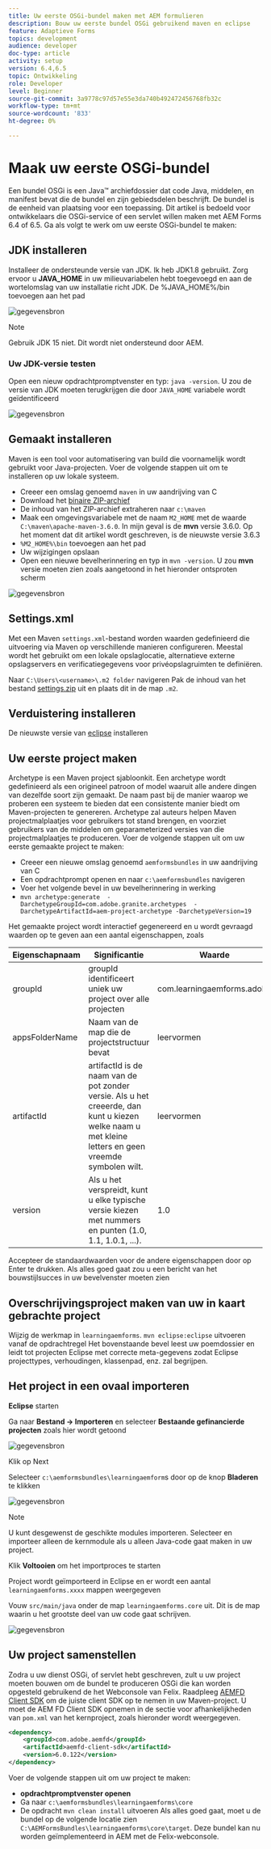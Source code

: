 ```yaml
---
title: Uw eerste OSGi-bundel maken met AEM formulieren
description: Bouw uw eerste bundel OSGi gebruikend maven en eclipse
feature: Adaptieve Forms
topics: development
audience: developer
doc-type: article
activity: setup
version: 6.4,6.5
topic: Ontwikkeling
role: Developer
level: Beginner
source-git-commit: 3a9778c97d57e55e3da740b492472456768fb32c
workflow-type: tm+mt
source-wordcount: '833'
ht-degree: 0%

---
```



# Maak uw eerste OSGi-bundel

Een bundel OSGi is een Java™ archiefdossier dat code Java, middelen, en manifest bevat die de bundel en zijn gebiedsdelen beschrijft. De bundel is de eenheid van plaatsing voor een toepassing. Dit artikel is bedoeld voor ontwikkelaars die OSGi-service of een servlet willen maken met AEM Forms 6.4 of 6.5. Ga als volgt te werk om uw eerste OSGi-bundel te maken:


## JDK installeren

Installeer de ondersteunde versie van JDK. Ik heb JDK1.8 gebruikt. Zorg ervoor u **JAVA_HOME** in uw milieuvariabelen hebt toegevoegd en aan de wortelomslag van uw installatie richt JDK.
De %JAVA_HOME%/bin toevoegen aan het pad

![gegevensbron](assets/java-home.JPG)

>[!NOTE]
> Gebruik JDK 15 niet. Dit wordt niet ondersteund door AEM.

### Uw JDK-versie testen

Open een nieuw opdrachtpromptvenster en typ: `java -version`. U zou de versie van JDK moeten terugkrijgen die door `JAVA_HOME` variabele wordt geïdentificeerd

![gegevensbron](assets/java-version.JPG)

## Gemaakt installeren

Maven is een tool voor automatisering van build die voornamelijk wordt gebruikt voor Java-projecten. Voer de volgende stappen uit om te installeren op uw lokale systeem.

* Creeer een omslag genoemd `maven` in uw aandrijving van C
* Download het [binaire ZIP-archief](http://maven.apache.org/download.cgi)
* De inhoud van het ZIP-archief extraheren naar `c:\maven`
* Maak een omgevingsvariabele met de naam `M2_HOME` met de waarde `C:\maven\apache-maven-3.6.0`. In mijn geval is de **mvn** versie 3.6.0. Op het moment dat dit artikel wordt geschreven, is de nieuwste versie 3.6.3
* `%M2_HOME%\bin` toevoegen aan het pad
* Uw wijzigingen opslaan
* Open een nieuwe bevelherinnering en typ in `mvn -version`. U zou **mvn** versie moeten zien zoals aangetoond in het hieronder ontsproten scherm

![gegevensbron](assets/mvn-version.JPG)

## Settings.xml

Met een Maven `settings.xml`-bestand worden waarden gedefinieerd die uitvoering via Maven op verschillende manieren configureren. Meestal wordt het gebruikt om een lokale opslaglocatie, alternatieve externe opslagservers en verificatiegegevens voor privéopslagruimten te definiëren.

Naar `C:\Users\<username>\.m2 folder` navigeren
Pak de inhoud van het bestand [settings.zip](assets/settings.zip) uit en plaats dit in de map `.m2`.

## Verduistering installeren

De nieuwste versie van [eclipse](https://www.eclipse.org/downloads/) installeren

## Uw eerste project maken

Archetype is een Maven project sjabloonkit. Een archetype wordt gedefinieerd als een origineel patroon of model waaruit alle andere dingen van dezelfde soort zijn gemaakt. De naam past bij de manier waarop we proberen een systeem te bieden dat een consistente manier biedt om Maven-projecten te genereren. Archetype zal auteurs helpen Maven projectmalplaatjes voor gebruikers tot stand brengen, en voorziet gebruikers van de middelen om geparameterized versies van die projectmalplaatjes te produceren.
Voer de volgende stappen uit om uw eerste gemaakte project te maken:

* Creeer een nieuwe omslag genoemd `aemformsbundles` in uw aandrijving van C
* Een opdrachtprompt openen en naar `c:\aemformsbundles` navigeren
* Voer het volgende bevel in uw bevelherinnering in werking
* `mvn archetype:generate  -DarchetypeGroupId=com.adobe.granite.archetypes  -DarchetypeArtifactId=aem-project-archetype -DarchetypeVersion=19`

Het gemaakte project wordt interactief gegenereerd en u wordt gevraagd waarden op te geven aan een aantal eigenschappen, zoals

| Eigenschapnaam | Significantie | Waarde |
|------------------------|---------------------------------------|---------------------|
| groupId | groupId identificeert uniek uw project over alle projecten | com.learningaemforms.adobe |
| appsFolderName | Naam van de map die de projectstructuur bevat | leervormen |
| artifactId | artifactId is de naam van de pot zonder versie. Als u het creeerde, dan kunt u kiezen welke naam u met kleine letters en geen vreemde symbolen wilt. | leervormen |
| version | Als u het verspreidt, kunt u elke typische versie kiezen met nummers en punten (1.0, 1.1, 1.0.1, ...). | 1.0 |

Accepteer de standaardwaarden voor de andere eigenschappen door op Enter te drukken.
Als alles goed gaat zou u een bericht van het bouwstijlsucces in uw bevelvenster moeten zien

## Overschrijvingsproject maken van uw in kaart gebrachte project

Wijzig de werkmap in `learningaemforms`.
`mvn eclipse:eclipse` uitvoeren vanaf de opdrachtregel
Het bovenstaande bevel leest uw poemdossier en leidt tot projecten Eclipse met correcte meta-gegevens zodat Eclipse projecttypes, verhoudingen, klassenpad, enz. zal begrijpen.

## Het project in een ovaal importeren

**Eclipse** starten

Ga naar **Bestand -> Importeren** en selecteer **Bestaande gefinancierde projecten** zoals hier wordt getoond

![gegevensbron](assets/import-mvn-project.JPG)

Klik op Next

Selecteer `c:\aemformsbundles\learningaemform`s door op de knop **Bladeren** te klikken

![gegevensbron](assets/select-mvn-project.JPG)

>[!NOTE]
>U kunt desgewenst de geschikte modules importeren. Selecteer en importeer alleen de kernmodule als u alleen Java-code gaat maken in uw project.

Klik **Voltooien** om het importproces te starten

Project wordt geïmporteerd in Eclipse en er wordt een aantal `learningaemforms.xxxx` mappen weergegeven

Vouw `src/main/java` onder de map `learningaemforms.core` uit. Dit is de map waarin u het grootste deel van uw code gaat schrijven.

![gegevensbron](assets/learning-core.JPG)

## Uw project samenstellen

Zodra u uw dienst OSGi, of servlet hebt geschreven, zult u uw project moeten bouwen om de bundel te produceren OSGi die kan worden opgesteld gebruikend de het Webconsole van Felix. Raadpleeg [AEMFD Client SDK](https://repo.adobe.com/nexus/content/repositories/public/com/adobe/aemfd/aemfd-client-sdk/) om de juiste client SDK op te nemen in uw Maven-project. U moet de AEM FD Client SDK opnemen in de sectie voor afhankelijkheden van `pom.xml` van het kernproject, zoals hieronder wordt weergegeven.

```xml
<dependency>
    <groupId>com.adobe.aemfd</groupId>
    <artifactId>aemfd-client-sdk</artifactId>
    <version>6.0.122</version>
</dependency>
```

Voer de volgende stappen uit om uw project te maken:

* **opdrachtpromptvenster openen**
* Ga naar `c:\aemformsbundles\learningaemforms\core`
* De opdracht `mvn clean install` uitvoeren
Als alles goed gaat, moet u de bundel op de volgende locatie zien `C:\AEMFormsBundles\learningaemforms\core\target`. Deze bundel kan nu worden geïmplementeerd in AEM met de Felix-webconsole.
